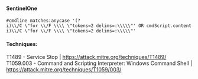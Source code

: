 #### SentinelOne
```
#cmdline matches:anycase '(?i)\\/C \"for \\/F \\\\ \"tokens=2 delims=:\\\\\"' OR cmdScript.content matches:anycase '(?i)\\/C \"for \\/F \\\\ \"tokens=2 delims=:\\\\\"'
```

#### Techniques: 

T1489 - Service Stop | https://attack.mitre.org/techniques/T1489/
T1059.003 - Command and Scripting Interpreter: Windows Command Shell | https://attack.mitre.org/techniques/T1059/003/
